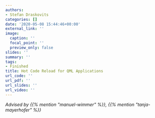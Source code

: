 ```yaml
---
authors:
- Stefan Draskovits
categories: []
date: '2020-05-08 15:44:46+00:00'
external_link: ''
image:
  caption: ''
  focal_point: ''
  preview_only: false
slides: ''
summary: ''
tags:
- Finished
title: Hot Code Reload for QML Applications
url_code: ''
url_pdf: ''
url_slides: ''
url_video: ''
---
```




*Advised by {{% mention "manuel-wimmer" %}}, {{% mention "tanja-mayerhofer" %}}*
